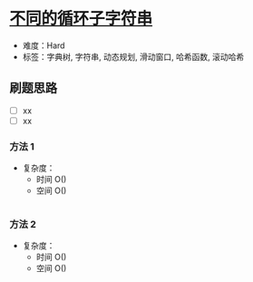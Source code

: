 # [不同的循环子字符串](https://leetcode-cn.com/problems/distinct-echo-substrings/)

- 难度：Hard
- 标签：字典树, 字符串, 动态规划, 滑动窗口, 哈希函数, 滚动哈希

## 刷题思路

- [ ] xx
- [ ] xx

### 方法 1

- 复杂度：
    - 时间 O()
    - 空间 O()

``` js

```

### 方法 2

- 复杂度：
    - 时间 O()
    - 空间 O()

``` js

```
